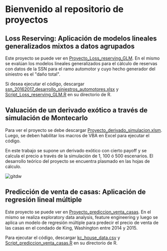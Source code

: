 # Bienvenido al repositorio de proyectos
## Loss Reserving: Aplicación de modelos lineales generalizados mixtos a datos agrupados

Este proyecto se puede ver en [Proyecto_Loss_reserving_GLM](https://github.com/augustod-prieto/projects/blob/6fc6e00e9ad12341dcd9ceeec64b87f8bce6fa32/Proyecto_Loss_reserving_GLM.pdf).
En el mismo se evalúan los modelos lineales generalizados para el cálculo de reservas con datos de la SSN para el ramo automotor y cuyo hecho generador del siniestro es el "daño total". 

Si desea ejecutar el código, descargar [ssn_20162017_desarrollo_siniestros_automotores.xlsx](https://github.com/augustod-prieto/projects/blob/6fc6e00e9ad12341dcd9ceeec64b87f8bce6fa32/ssn_20162017_desarrollo_siniestros_automotores.xlsx) y [Script_Loss_reserving_GLM.R](https://github.com/augustod-prieto/projects/blob/6fc6e00e9ad12341dcd9ceeec64b87f8bce6fa32/Script_Loss_reserving_GLM.R) en su directorio de R.

## Valuación de un derivado exótico a través de simulación de Montecarlo

Para ver el proyecto se debe descargar [Proyecto_derivado_simulacion.xlsm](https://github.com/augustod-prieto/projects/blob/6fc6e00e9ad12341dcd9ceeec64b87f8bce6fa32/Proyecto_derivado_simulacion.xlsm). Luego, se deben habilitar los macros de VBA en Excel para ejecutar el código.

En este trabajo se supone un derivado exótico con cierto payoff y se calcula el precio a través de la simulación de 1, 100 ó 500 escenarios. El desarrollo teórico del proyecto se encuentra plasmado en las hojas de cálculo.

![gitdw](https://user-images.githubusercontent.com/87995100/129102694-78919a8e-b606-4a4c-b144-2b7264d5f35d.png)

## Predicción de venta de casas: Aplicación de regresión lineal múltiple

Este proyecto se puede ver en [Proyecto_prediccion_venta_casas](https://github.com/augustod-prieto/projects/blob/6fc6e00e9ad12341dcd9ceeec64b87f8bce6fa32/Proyecto_prediccion_venta_casas.pdf). En el mismo se realiza exploratory data analysis, feature engineering
y luego se aplica un modelo de regresión múltiple para predecir el precio de venta de las casas en el condado de King, Washington entre 2014 y 2015.

Para ejecutar el código, descargar [kc_house_data.csv](https://github.com/augustod-prieto/projects/blob/6fc6e00e9ad12341dcd9ceeec64b87f8bce6fa32/kc_house_data.csv) y [Script_prediccion_venta_casas.R](https://github.com/augustod-prieto/projects/blob/6fc6e00e9ad12341dcd9ceeec64b87f8bce6fa32/Script_prediccion_venta_casas.R) en su directorio de R.

